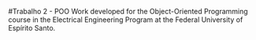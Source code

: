 #Trabalho 2 - POO
Work developed for the Object-Oriented Programming course in the Electrical Engineering Program at the Federal University of Espírito Santo.
